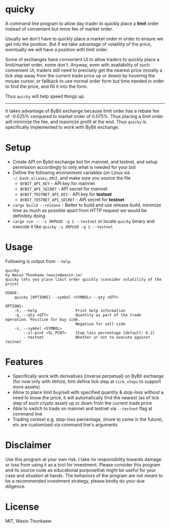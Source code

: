 # quicky

A command line program to allow day trader to quickly place a **limit** order instead of convenient but more fee of market order.

Usually we don't have to quickly place a market order in order to ensure we get into the position. But if we take advantage of volatility of the price, eventually we will have a position with limit order.

Some of exchanges have convenient UI to allow traders to quickly place a limit/market order, some don't. Anyway, even with availability of such convenient UI, traders still need to precisely get the nearest price (mostly a tick step away from the current trade price up or down) by hovering the mouse cursor, or fallback to use normal order form but time needed in order to find the price, and fill it into the form.

Thus `quicky` will help speed things up.

---

It takes advantage of ByBit exchange because limit order has a rebate fee of -0.025% compared to market order of 0.075%. Thus placing a limit order will minimize the fee, and maximize profit at the end. Thus `quicky` is specifically implemented to work with ByBit exchange.

# Setup

* Create API on Bybit exchange bot for mainnet, and testnet, and setup permission accordingly to only what is needed for your bot
* Define the following environment variables (on Linux via `~/.bash_aliases`, etc), and make sure you source the file
    * `BYBIT_API_KEY` - API key for mainnet
    * `BYBIT_API_SECRET` - API secret for mainnet
    * `BYBIT_TESTNET_API_KEY` - API key for **testnet**
    * `BYBIT_TESTNET_API_SECRET` - API secret for **testnet**
* `cargo build --release` - Better to build and use release build, minimize time as much as possible apart from HTTP request we would be definitely doing
* `cargo run -- -s XRPUSD -q 1 --testnet` or locate `quicky` binary and execute it like `quicky -s XRPUSD -q 1 --testnet`

# Usage

Following is output from `--help`.

```
quicky 
by Wasin Thonkaew (wasin@wasin.io)
quicky lets you place limit order quickly (consider volatility of the price)

USAGE:
    quicky [OPTIONS] --symbol <SYMBOL> --qty <QTY>

OPTIONS:
    -h, --help                 Print help information
    -q, --qty <QTY>            Quantity as part of the trade operation. Positive for buy side.
                               Negative for sell side
    -s, --symbol <SYMBOL>      
        --sl-pcnt <SL_PCNT>    Stop-loss percentage [default: 0.2]
        --testnet              Whether or not to execute against testnet
```

# Features

* Specifically work with derivatives (inverse perpetual) on ByBit exchange (for now only with `XRPUSD`, hint define tick step at `tick_steps` to support more assets)
* Allow to place limit buy/sell with specified quantity & stop-loss without a need to know the price, it will automatically find the nearest (as of tick step of such crypto asset) up or down from the current trade price
* Able to switch to trade on mainnet and testnet via `--testnet` flag at command line
* Trading context e.g. stop-loss percentage, (more to come in the future), etc are customized via command line's arguments

# Disclaimer

Use this program at your own risk. I take no responsibility towards damage or loss from using it
as a tool for investment. Please consider this program and its source code as educational purposethat might be useful for your case and situation at hands. The behaviors of the program are not meant to be a recommended investment strategy, please kindly do your due diligence.

# License
MIT, Wasin Thonkaew
